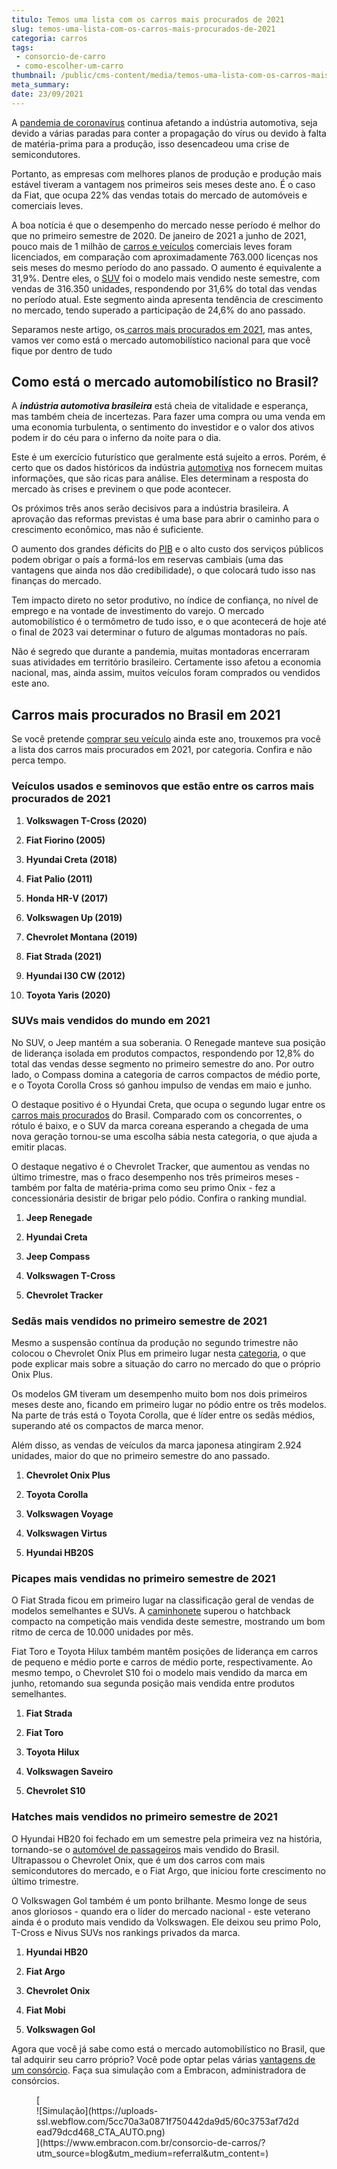 ```yaml
---
titulo: Temos uma lista com os carros mais procurados de 2021
slug: temos-uma-lista-com-os-carros-mais-procurados-de-2021
categoria: carros
tags:
 - consorcio-de-carro
 - como-escolher-um-carro
thumbnail: /public/cms-content/media/temos-uma-lista-com-os-carros-mais-procurados-de-2021.jpg
meta_summary: 
date: 23/09/2021
---
```

A [pandemia de coronavírus](https://www.embracon.com.br/blog/como-guardar-dinheiro-em-tempos-de-pandemia) continua afetando a indústria automotiva, seja devido a várias paradas para conter a propagação do vírus ou devido à falta de matéria-prima para a produção, isso desencadeou uma crise de semicondutores.

Portanto, as empresas com melhores planos de produção e produção mais estável tiveram a vantagem nos primeiros seis meses deste ano. É o caso da Fiat, que ocupa 22% das vendas totais do mercado de automóveis e comerciais leves.

A boa notícia é que o desempenho do mercado nesse período é melhor do que no primeiro semestre de 2020. De janeiro de 2021 a junho de 2021, pouco mais de 1 milhão de [carros e veículos](https://www.embracon.com.br/blog/planejamento-financeiro-para-a-compra-de-um-carro) comerciais leves foram licenciados, em comparação com aproximadamente 763.000 licenças nos seis meses do mesmo período do ano passado. O aumento é equivalente a 31,9%. Dentre eles, o [SUV](https://www.embracon.com.br/blog/sedan-ou-suv-qual-e-o-melhor-modelo) foi o modelo mais vendido neste semestre, com vendas de 316.350 unidades, respondendo por 31,6% do total das vendas no período atual. Este segmento ainda apresenta tendência de crescimento no mercado, tendo superado a participação de 24,6% do ano passado.

Separamos neste artigo, os[ carros mais procurados em 2021](https://www.embracon.com.br/blog/os-15-principais-carros-do-brasil), mas antes, vamos ver como está o mercado automobilístico nacional para que você fique por dentro de tudo

Como está o mercado automobilístico no Brasil? 
-----------------------------------------------

A ***indústria automotiva brasileira*** está cheia de vitalidade e esperança, mas também cheia de incertezas. Para fazer uma compra ou uma venda em uma economia turbulenta, o sentimento do investidor e o valor dos ativos podem ir do céu para o inferno da noite para o dia.

Este é um exercício futurístico que geralmente está sujeito a erros. Porém, é certo que os dados históricos da indústria [automotiva](https://www.embracon.com.br/blog/guia-para-consorcio-de-automoveis-de-a-a-z) nos fornecem muitas informações, que são ricas para análise. Eles determinam a resposta do mercado às crises e previnem o que pode acontecer.

Os próximos três anos serão decisivos para a indústria brasileira. A aprovação das reformas previstas é uma base para abrir o caminho para o crescimento econômico, mas não é suficiente.

O aumento dos grandes déficits do [PIB](https://www.ibge.gov.br/explica/pib.php) e o alto custo dos serviços públicos podem obrigar o país a formá-los em reservas cambiais (uma das vantagens que ainda nos dão credibilidade), o que colocará tudo isso nas finanças do mercado.

Tem impacto direto no setor produtivo, no índice de confiança, no nível de emprego e na vontade de investimento do varejo. O mercado automobilístico é o termômetro de tudo isso, e o que acontecerá de hoje até o final de 2023 vai determinar o futuro de algumas montadoras no país.

Não é segredo que durante a pandemia, muitas montadoras encerraram suas atividades em território brasileiro. Certamente isso afetou a economia nacional, mas, ainda assim, muitos veículos foram comprados ou vendidos este ano.

Carros mais procurados no Brasil em 2021 
-----------------------------------------

Se você pretende [comprar seu veículo](https://www.embracon.com.br/blog/saiba-a-hora-certa-de-fazer-a-troca-do-seu-carro) ainda este ano, trouxemos pra você a lista dos carros mais procurados em 2021, por categoria. Confira e não perca tempo.

### Veículos usados e seminovos que estão entre os carros mais procurados de 2021 

1. **Volkswagen T-Cross (2020)**

2. **Fiat Fiorino (2005)**

3. **Hyundai Creta (2018)**

4. **Fiat Palio (2011)**

5. **Honda HR-V (2017)**

6. **Volkswagen Up (2019)**

7. **Chevrolet Montana (2019)**

8. **Fiat Strada (2021)**

9. **Hyundai I30 CW (2012)**

10. **Toyota Yaris (2020)**

### SUVs mais vendidos do mundo em 2021 

No SUV, o Jeep mantém a sua soberania. O Renegade manteve sua posição de liderança isolada em produtos compactos, respondendo por 12,8% do total das vendas desse segmento no primeiro semestre do ano. Por outro lado, o Compass domina a categoria de carros compactos de médio porte, e o Toyota Corolla Cross só ganhou impulso de vendas em maio e junho.

O destaque positivo é o Hyundai Creta, que ocupa o segundo lugar entre os [carros mais procurados](https://www.embracon.com.br/blog/8-detalhes-para-prestar-atencao-na-hora-de-comprar-um-carro) do Brasil. Comparado com os concorrentes, o rótulo é baixo, e o SUV da marca coreana esperando a chegada de uma nova geração tornou-se uma escolha sábia nesta categoria, o que ajuda a emitir placas.

O destaque negativo é o Chevrolet Tracker, que aumentou as vendas no último trimestre, mas o fraco desempenho nos três primeiros meses - também por falta de matéria-prima como seu primo Onix - fez a concessionária desistir de brigar pelo pódio. Confira o ranking mundial.

1. **Jeep Renegade**

2. **Hyundai Creta**

3. **Jeep Compass**

4. **Volkswagen T-Cross**

5. **Chevrolet Tracker**

### Sedãs mais vendidos no primeiro semestre de 2021 

Mesmo a suspensão contínua da produção no segundo trimestre não colocou o Chevrolet Onix Plus em primeiro lugar nesta [categoria](https://www.embracon.com.br/blog/sedan-ou-suv-qual-e-o-melhor-modelo), o que pode explicar mais sobre a situação do carro no mercado do que o próprio Onix Plus.

Os modelos GM tiveram um desempenho muito bom nos dois primeiros meses deste ano, ficando em primeiro lugar no pódio entre os três modelos. Na parte de trás está o Toyota Corolla, que é líder entre os sedãs médios, superando até os compactos de marca menor.

Além disso, as vendas de veículos da marca japonesa atingiram 2.924 unidades, maior do que no primeiro semestre do ano passado.

1. **Chevrolet Onix Plus**

2. **Toyota Corolla**

3. **Volkswagen Voyage**

4. **Volkswagen Virtus**

5. **Hyundai HB20S**

### Picapes mais vendidas no primeiro semestre de 2021 

O Fiat Strada ficou em primeiro lugar na classificação geral de vendas de modelos semelhantes e SUVs. A [caminhonete](https://www.embracon.com.br/blog/7-dicas-para-escolher-entre-uma-caminhonete-ou-um-suv) superou o hatchback compacto na competição mais vendida deste semestre, mostrando um bom ritmo de cerca de 10.000 unidades por mês.

Fiat Toro e Toyota Hilux também mantêm posições de liderança em carros de pequeno e médio porte e carros de médio porte, respectivamente. Ao mesmo tempo, o Chevrolet S10 foi o modelo mais vendido da marca em junho, retomando sua segunda posição mais vendida entre produtos semelhantes.

1. **Fiat Strada**

2. **Fiat Toro**

3. **Toyota Hilux**

4. **Volkswagen Saveiro**

5. **Chevrolet S10**

### Hatches mais vendidos no primeiro semestre de 2021 

O Hyundai HB20 foi fechado em um semestre pela primeira vez na história, tornando-se o [automóvel de passageiros](https://www.embracon.com.br/blog/hatch-ou-sedan-diferencas) mais vendido do Brasil. Ultrapassou o Chevrolet Onix, que é um dos carros com mais semicondutores do mercado, e o Fiat Argo, que iniciou forte crescimento no último trimestre.

O Volkswagen Gol também é um ponto brilhante. Mesmo longe de seus anos gloriosos - quando era o líder do mercado nacional - este veterano ainda é o produto mais vendido da Volkswagen. Ele deixou seu primo Polo, T-Cross e Nivus SUVs nos rankings privados da marca.

1. **Hyundai HB20**

2. **Fiat Argo**

3. **Chevrolet Onix**

4. **Fiat Mobi**

5. **Volkswagen Gol**

Agora que você já sabe como está o mercado automobilístico no Brasil, que tal adquirir seu carro próprio? Você pode optar pelas várias [vantagens de um consórcio](https://www.embracon.com.br/conhecaoconsorcio/quais-sao-as-vantagens-do-consorcio). Faça sua simulação com a Embracon, administradora de consórcios.

<figure class="w-richtext-figure-type-image w-richtext-align-center">[<div>![Simulação](https://uploads-ssl.webflow.com/5cc70a3a0871f750442da9d5/60c3753af7d2dead79dcd468_CTA_AUTO.png)</div>](https://www.embracon.com.br/consorcio-de-carros/?utm_source=blog&utm_medium=referral&utm_content=)</figure>
